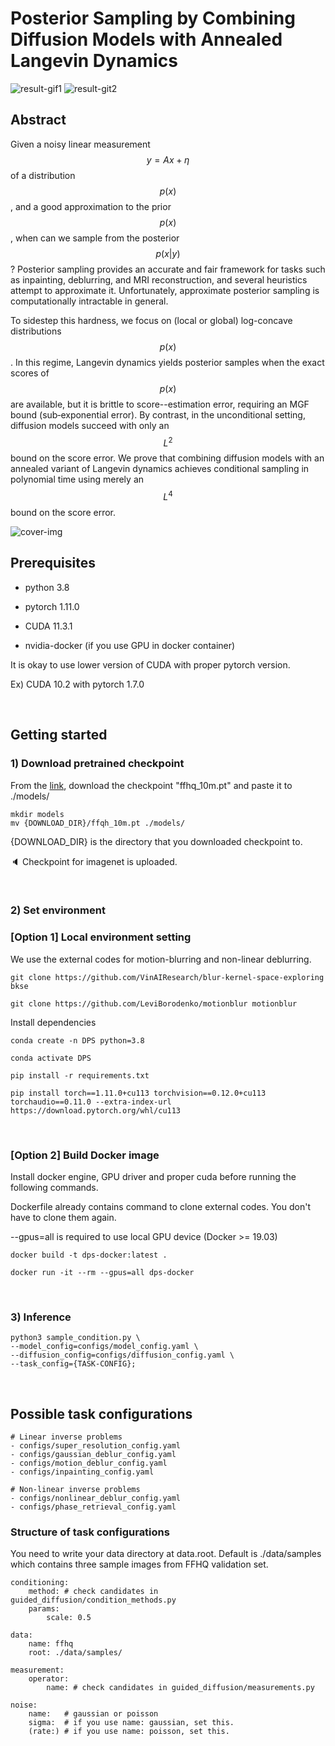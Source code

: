 # Posterior Sampling by Combining Diffusion Models with Annealed Langevin Dynamics

![result-gif1](./figures/motion_blur.gif)
![result-git2](./figures/super_resolution.gif)
<!-- See more results in the [project-page](https://jeongsol-kim.github.io/dps-project-page) -->

## Abstract
Given a noisy linear measurement $$y = Ax + \eta$$ of a distribution $$p(x)$$, and a good approximation to the prior $$p(x)$$, when can we sample from the posterior $$p(x| y)$$? Posterior sampling provides an accurate and fair framework for tasks such as inpainting, deblurring, and MRI reconstruction, and several heuristics attempt to approximate it. Unfortunately, approximate posterior sampling is computationally intractable in general.

To sidestep this hardness, we focus on (local or global) log-concave distributions $$p(x)$$. In this regime, Langevin dynamics yields posterior samples when the exact scores of $$p(x)$$ are available, but it is brittle to score--estimation error, requiring an MGF bound (sub‑exponential error). By contrast, in the unconditional setting, diffusion models succeed with only an $$L^2$$ bound on the score error. We prove that combining diffusion models with an annealed variant of Langevin dynamics achieves conditional sampling in polynomial time using merely an $$L^4$$ bound on the score error.

![cover-img](./figures/cover.jpg)


## Prerequisites
- python 3.8

- pytorch 1.11.0

- CUDA 11.3.1

- nvidia-docker (if you use GPU in docker container)

It is okay to use lower version of CUDA with proper pytorch version.

Ex) CUDA 10.2 with pytorch 1.7.0

<br />

## Getting started 


### 1) Download pretrained checkpoint
From the [link](https://drive.google.com/drive/folders/1jElnRoFv7b31fG0v6pTSQkelbSX3xGZh?usp=sharing), download the checkpoint "ffhq_10m.pt" and paste it to ./models/
```
mkdir models
mv {DOWNLOAD_DIR}/ffqh_10m.pt ./models/
```
{DOWNLOAD_DIR} is the directory that you downloaded checkpoint to.

:speaker: Checkpoint for imagenet is uploaded.

<br />


### 2) Set environment
### [Option 1] Local environment setting

We use the external codes for motion-blurring and non-linear deblurring.

```
git clone https://github.com/VinAIResearch/blur-kernel-space-exploring bkse

git clone https://github.com/LeviBorodenko/motionblur motionblur
```

Install dependencies

```
conda create -n DPS python=3.8

conda activate DPS

pip install -r requirements.txt

pip install torch==1.11.0+cu113 torchvision==0.12.0+cu113 torchaudio==0.11.0 --extra-index-url https://download.pytorch.org/whl/cu113
```

<br />

### [Option 2] Build Docker image

Install docker engine, GPU driver and proper cuda before running the following commands.

Dockerfile already contains command to clone external codes. You don't have to clone them again.

--gpus=all is required to use local GPU device (Docker >= 19.03)

```
docker build -t dps-docker:latest .

docker run -it --rm --gpus=all dps-docker
```

<br />

### 3) Inference

```
python3 sample_condition.py \
--model_config=configs/model_config.yaml \
--diffusion_config=configs/diffusion_config.yaml \
--task_config={TASK-CONFIG};
```


<br />

## Possible task configurations

```
# Linear inverse problems
- configs/super_resolution_config.yaml
- configs/gaussian_deblur_config.yaml
- configs/motion_deblur_config.yaml
- configs/inpainting_config.yaml

# Non-linear inverse problems
- configs/nonlinear_deblur_config.yaml
- configs/phase_retrieval_config.yaml
```

### Structure of task configurations
You need to write your data directory at data.root. Default is ./data/samples which contains three sample images from FFHQ validation set.

```
conditioning:
    method: # check candidates in guided_diffusion/condition_methods.py
    params:
        scale: 0.5

data:
    name: ffhq
    root: ./data/samples/

measurement:
    operator:
        name: # check candidates in guided_diffusion/measurements.py

noise:
    name:   # gaussian or poisson
    sigma:  # if you use name: gaussian, set this.
    (rate:) # if you use name: poisson, set this.
```

